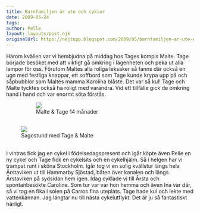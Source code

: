 ```yaml
---
title: Barnfamiljen är ute och cyklar
date: 2009-05-24
tags: 	
author: Pelle
layout: layouts/post.njk
originalUrl: https://nejtupp.blogspot.com/2009/05/barnfamiljen-ar-ute-och-cyklar.html
---
```


Härom kvällen var vi hembjudna på middag hos Tages kompis Malte. Tage började besöket med att viktigt gå omkring i lägenheten och peka ut alla lampor för oss. Förutom Maltes alla roliga leksaker så fanns där också en ugn med festliga knappar, ett soffbord som Tage kunde krypa upp på och såpbubblor som Maltes mamma Karolina blåste. Det var så kul! Tage och Malte tycktes också ha roligt med varandra. Vid ett tillfälle gick de omkring hand i hand och var enormt söta förstås.

<figure>
	<figure>
	<img src="../../../../img/_MG_4292_1024pix.jpg">
	<figcaption>Malte & Tage 14 månader</figcaption>
</figure><br><img src="../../../../img/_MG_4320_1024pix.jpg">
	<figcaption>Sagostund med Tage & Malte</figcaption>
</figure><br>I vintras fick jag en cykel i födelsedagspresent och igår köpte även Pelle en ny cykel och Tage fick en cykelsits och en cykelhjälm. Så i helgen har vi trampat runt i sköna Stockholm. Igår tog vi en solig kvällstur längs hela Årstaviken ut till Hammarby Sjöstad, båten över kanalen och längs Årstaviken på sydsidan hem igen. Idag cyklade vi till Årsta och spontanbesökte Caroline. Som tur var var hon hemma och även Ina var där, så vi tog en fika i solen på Carros fina uteplats. Tage hade kul och lekte med vattenkannan. Jag längtar nu till nästa cykelutflykt. Det är ju så fantastiskt härligt.
